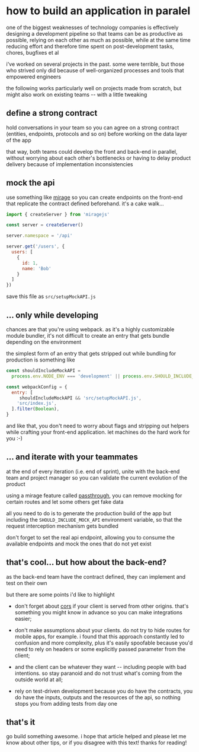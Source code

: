 # how to build an application in paralel

one of the biggest weaknesses of technology companies is effectively designing a development pipeline so that teams can be as productive as possible, relying on each other as much as possible, while at the same time reducing effort and therefore time spent on post-development tasks, chores, bugfixes et al

i've worked on several projects in the past. some were terrible, but those who strived only did because of well-organized processes and tools that empowered engineers

the following works particularly well on projects made from scratch, but might also work on existing teams -- with a little tweaking

## define a strong contract

hold conversations in your team so you can agree on a strong contract (entities, endpoints, protocols and so on) before working on the data layer of the app

that way, both teams could develop the front and back-end in parallel, without worrying about each other's bottlenecks or having to delay product delivery because of implementation inconsistencies

## mock the api

use something like [mirage](https://miragejs.com/) so you can create endpoints on the front-end that replicate the contract defined beforehand. it's a cake walk...

```js
import { createServer } from 'miragejs'

const server = createServer()

server.namespace = '/api'

server.get('/users', {
  users: [
    {
      id: 1,
      name: 'Bob'
    }
  ]
})
```

save this file as `src/setupMockAPI.js`

## ... only while developing

chances are that you're using webpack. as it's a highly customizable module bundler, it's not difficult to create an entry that gets bundle depending on the environment

the simplest form of an entry that gets stripped out while bundling for production is something like

```js
const shouldIncludeMockAPI =
  process.env.NODE_ENV === 'development' || process.env.SHOULD_INCLUDE_MOCK_API

const webpackConfig = {
  entry: [
     shouldIncludeMockAPI && 'src/setupMockAPI.js',
    'src/index.js',
  ].filter(Boolean),
}
```

and like that, you don't need to worry about flags and stripping out helpers while crafting your front-end application. let machines do the hard work for you :-)

## ... and iterate with your teammates

at the end of every iteration (i.e. end of sprint), unite with the back-end team and project manager so you can validate the current evolution of the product

using a mirage feature called [passthrough](https://miragejs.com/docs/getting-started/overview/#passthrough), you can remove mocking for certain routes and let some others get fake data

all you need to do is to generate the production build of the app but including the `SHOULD_INCLUDE_MOCK_API` environment variable, so that the request interception mechanism gets bundled

don't forget to set the real api endpoint, allowing you to consume the available endpoints and mock the ones that do not yet exist

## that's cool... but how about the back-end?

as the back-end team have the contract defined, they can implement and test on their own

but there are some points i'd like to highlight

- don't forget about [cors](https://developer.mozilla.org/en-US/docs/Web/HTTP/CORS) if your client is served from other origins. that's something you might know in advance so you can make integrations easier;

- don't make assumptions about your clients. do not try to hide routes for mobile apps, for example. i found that this approach constantly led to confusion and more complexity, plus it's easily spoofable because you'd need to rely on headers or some explicitly passed parameter from the client;

- and the client can be whatever they want -- including people with bad intentions. so stay paranoid and do not trust what's coming from the outside world at all;

- rely on test-driven development because you do have the contracts, you do have the inputs, outputs and the resources of the api, so nothing stops you from adding tests from day one

## that's it

go build something awesome. i hope that article helped and please let me know about other tips, or if you disagree with this text! thanks for reading!
